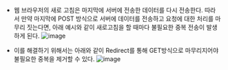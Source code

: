 - 웹 브라우저의 새로 고침은 마지막에 서버에 전송한 데이터를 다시 전송한다. 따라서 만약 마지막에 POST 방식으로 서버에 데이터를 전송하고 요청에 대한 처리를 마무리 짓는다면, 아래 예시와 같이 새로고침을 할 때마다 불필요한 중복 전송이 발생하게 된다. 
![image](/uploads/991bb49d73e2a232eb6f125b73efb14e/image.png)

- 이를 해결하기 위해서는 아래와 같이 Redirect를 통해 GET방식으로 마무리지어야 불필요한 중복을 제거할 수 있다.
![image](/uploads/f1a39382b2960050ce68dd8eaaa40e78/image.png)




